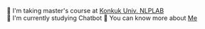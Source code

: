 🌱 I'm taking master's course at [Konkuk Univ. NLPLAB](http://nlp.konkuk.ac.kr/)       
🌟 I'm currently studying Chatbot
📃 You can know more about [Me](https://10kH.github.io)     
